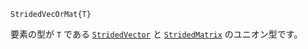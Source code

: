 ```
StridedVecOrMat{T}
```

要素の型が `T` である [`StridedVector`](@ref) と [`StridedMatrix`](@ref) のユニオン型です。
